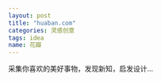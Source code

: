 ```yaml
---
layout: post
title: "huaban.com"
categories: 灵感创意
tags: idea
name: 花瓣
---
```


采集你喜欢的美好事物，发现新知，启发设计...<!--break-->
